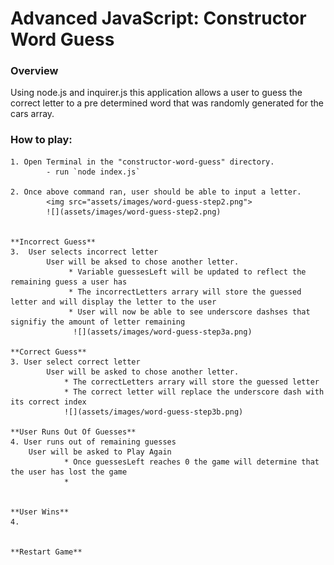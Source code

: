 # Advanced JavaScript: Constructor Word Guess

### Overview
Using node.js and inquirer.js this application allows a user to guess the correct letter to a pre determined word that was randomly generated for the cars array.


### How to play: 
    
    1. Open Terminal in the "constructor-word-guess" directory.
            - run `node index.js`
    
    2. Once above command ran, user should be able to input a letter.
            <img src="assets/images/word-guess-step2.png"> 
            ![](assets/images/word-guess-step2.png)


    **Incorrect Guess** 
    3.  User selects incorrect letter
            User will be aksed to chose another letter.
                 * Variable guessesLeft will be updated to reflect the remaining guess a user has 
                 * The incorrectLetters arrary will store the guessed letter and will display the letter to the user
                 * User will now be able to see underscore dashses that signifiy the amount of letter remaining 
                  ![](assets/images/word-guess-step3a.png)

    **Correct Guess** 
    3. User select correct letter
            User will be asked to chose another letter.
                * The correctLetters arrary will store the guessed letter
                * The correct letter will replace the underscore dash with its correct index 
                ![](assets/images/word-guess-step3b.png)

    **User Runs Out Of Guesses**
    4. User runs out of remaining guesses
        User will be asked to Play Again
                * Once guessesLeft reaches 0 the game will determine that the user has lost the game
                * 


    **User Wins**
    4. 


    **Restart Game**
